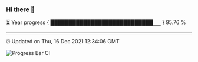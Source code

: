 ### Hi there 👋

⏳ Year progress { ████████████████████████████▁▁ } 95.76 %

---

⏰ Updated on Thu, 16 Dec 2021 12:34:06 GMT

![Progress Bar CI](https://github.com/ZhaoGui/ZhaoGui/workflows/Progress%20Bar%20CI/badge.svg)

